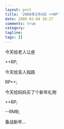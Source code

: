 ```yaml
---
layout: post
title: '2008年2月4日 ++RP'
date: 2008-02-04 16:27
comments: true
category:
tagline:
tags: []
---
```


今天给老人让座

++RP;

今天给盲人指路

RP++;

今天给妈妈买了个新年礼物

++RP;

--RMB;

备战新年...
